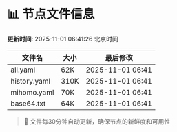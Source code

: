 # 📊 节点文件信息

**更新时间**: 2025-11-01 06:41:26 北京时间

| 文件名 | 大小 | 最后修改 |
|--------|------|----------|
| all.yaml | 62K | 2025-11-01 06:41 |
| history.yaml | 310K | 2025-11-01 06:41 |
| mihomo.yaml | 70K | 2025-11-01 06:41 |
| base64.txt | 64K | 2025-11-01 06:41 |

> 🔄 文件每30分钟自动更新，确保节点的新鲜度和可用性
